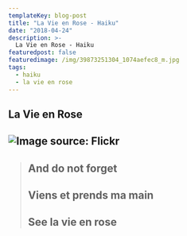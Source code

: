 ```yaml
---
templateKey: blog-post
title: "La Vie en Rose - Haiku"
date: "2018-04-24"
description: >-
  La Vie en Rose - Haiku
featuredpost: false
featuredimage: /img/39873251304_1074aefec8_m.jpg
tags:
  - haiku
  - la vie en rose
---
```


## La Vie en Rose

## ![Image source: Flickr](https://stefantesoi.com/wp-content/uploads/2018/04/39873251304_1074aefec8_m.jpg)

> ## And do not forget
> 
> ## Viens et prends ma main
> 
> ## See la vie en rose
